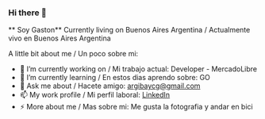 ### Hi there 👋


** Soy Gaston** Currently living on Buenos Aires Argentina / Actualmente vivo en Buenos Aires Argentina

A little bit about me / Un poco sobre mi: 

- 🔭 I’m currently working on / Mi trabajo actual: Developer - MercadoLibre
- 🌱 I’m currently learning / En estos dias aprendo sobre: GO
- 💬 Ask me about / Hacete amigo: argibaycg@gmail.com
- 📫 My work profile / Mi perfil laboral: [LinkedIn](https://www.linkedin.com/in/argibaycg/)
- ⚡ More about me / Mas sobre mi: Me gusta la fotografia y andar en bici
